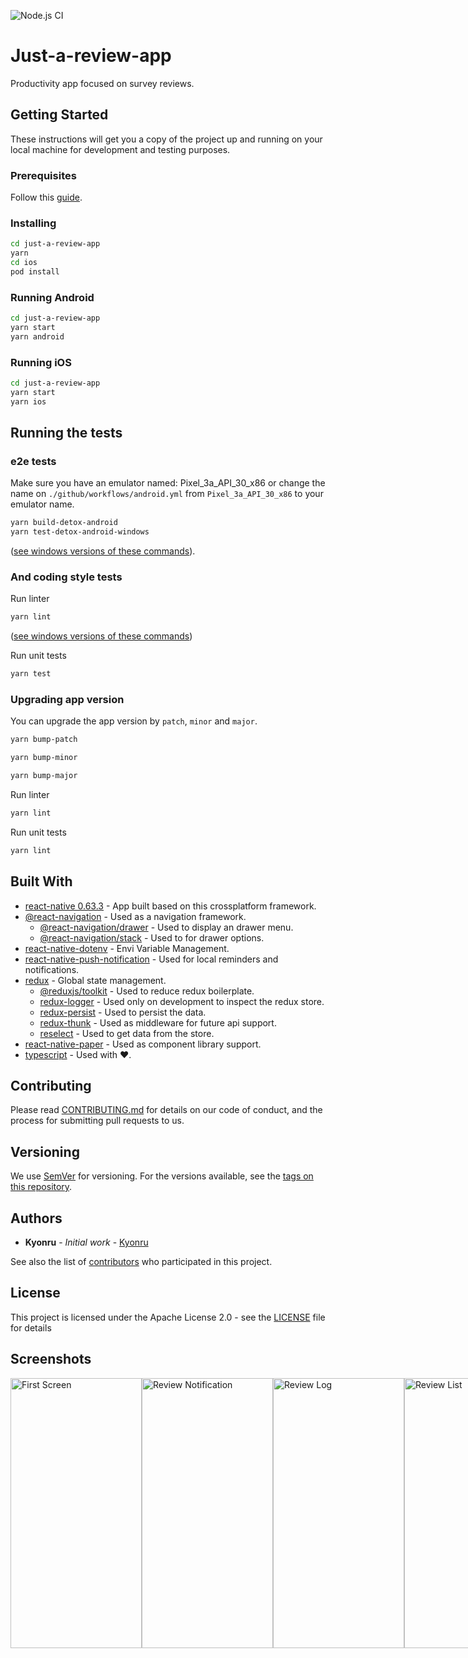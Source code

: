 ![Node.js CI](https://github.com/Kyonru/just-a-review-app/workflows/Node.js%20CI/badge.svg)
# Just-a-review-app

Productivity app focused on survey reviews.

## Getting Started

These instructions will get you a copy of the project up and running on your local machine for development and testing purposes.

### Prerequisites

Follow this [guide](https://reactnative.dev/docs/environment-setup).

### Installing

```bash
cd just-a-review-app
yarn
cd ios
pod install
```

### Running Android

```bash
cd just-a-review-app
yarn start
yarn android
```

### Running iOS

```bash
cd just-a-review-app
yarn start
yarn ios
```

## Running the tests

### e2e tests 


Make sure you have an emulator named: Pixel_3a_API_30_x86 or change the name on `./github/workflows/android.yml` from `Pixel_3a_API_30_x86` to your emulator name.

```bash
yarn build-detox-android
yarn test-detox-android-windows
```
([see windows versions of these commands](https://github.com/Kyonru/just-a-review-app/blob/master/package.json#L13)).

### And coding style tests 

Run linter
```bash
yarn lint
```
([see windows versions of these commands](https://github.com/Kyonru/just-a-review-app/blob/master/package.json#L11))


Run unit tests
```bash
yarn test
```


### Upgrading app version

You can upgrade the app version by `patch`, `minor` and `major`.

```bash
yarn bump-patch
```
```bash
yarn bump-minor
```
```bash
yarn bump-major
```

Run linter
```bash
yarn lint
```

Run unit tests
```bash
yarn lint
```

## Built With

* [react-native 0.63.3](https://reactnative.dev/) - App built based on this crossplatform framework.
* [@react-navigation](https://reactnavigation.org/) - Used as a navigation framework.
  * [@react-navigation/drawer](https://rometools.github.io/rome/) - Used to display an drawer menu.
  * [@react-navigation/stack](https://rometools.github.io/rome/) - Used to for drawer options.
* [react-native-dotenv](https://www.npmjs.com/package/react-native-dotenv) - Envi Variable Management.
* [react-native-push-notification](https://github.com/zo0r/react-native-push-notification) - Used for local reminders and notifications.
* [redux](https://redux.js.org/) - Global state management.
  * [@reduxjs/toolkit](https://redux-toolkit.js.org/) - Used to reduce redux boilerplate.
  * [redux-logger](https://github.com/LogRocket/redux-logger) - Used only on development to inspect the redux store.
  * [redux-persist](https://github.com/rt2zz/redux-persist) - Used to persist the data.
  * [redux-thunk](https://github.com/reduxjs/redux-thunk) - Used as middleware for future api support.
  * [reselect](https://github.com/reduxjs/reselect) - Used to get data from the store.
* [react-native-paper](https://callstack.github.io/react-native-paper/) - Used as component library support.
* [typescript](https://www.typescriptlang.org/) - Used with ❤️.

## Contributing

Please read [CONTRIBUTING.md](https://gist.github.com/PurpleBooth/b24679402957c63ec426) for details on our code of conduct, and the process for submitting pull requests to us.

## Versioning

We use [SemVer](http://semver.org/) for versioning. For the versions available, see the [tags on this repository](https://github.com/Kyonru/just-a-review-app/tags). 

## Authors

* **Kyonru** - *Initial work* - [Kyonru](https://www.twitch.tv/kyonru)

See also the list of [contributors](https://github.com/Kyonru/just-a-review-app/graphs/contributors) who participated in this project.

## License

This project is licensed under the Apache License 2.0 - see the [LICENSE](LICENSE) file for details

## Screenshots
<div style="display: flex; flex-direction: row;">
  <img src="https://i.imgur.com/2ghCBgO.png" alt="First Screen" width="210" height="432" />
  <img src="https://i.imgur.com/YUottHB.png" alt="Review Notification" width="210" height="432" />
  <img src="https://i.imgur.com/JOeQhy2.png" alt="Review Log" width="210" height="432" />
  <img src="https://i.imgur.com/JTMdwPu.png" alt="Review List" width="210" height="432" />
  <img src="https://i.imgur.com/saMcSc3.png" alt="Create Review" width="210" height="432" />
  <img src="https://i.imgur.com/Rl65Upb.png" alt="Review Details" width="210" height="432" />
  <img src="https://i.imgur.com/kq0B5T0.png" alt="Edit Question" width="210" height="432" />
</div>
